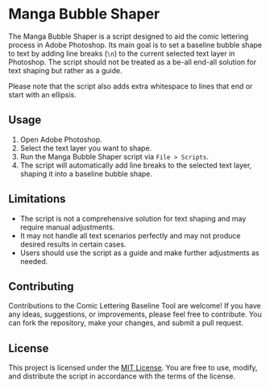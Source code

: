 # Manga Bubble Shaper

The Manga Bubble Shaper is a script designed to aid the comic lettering process in Adobe Photoshop. Its main goal is to set a baseline bubble shape to text by adding line breaks (`\n`) to the current selected text layer in Photoshop. The script should not be treated as a be-all end-all solution for text shaping but rather as a guide.

Please note that the script also adds extra whitespace to lines that end or start with an ellipsis.

## Usage

1. Open Adobe Photoshop.
2. Select the text layer you want to shape.
3. Run the Manga Bubble Shaper script via ```File > Scripts```.
4. The script will automatically add line breaks to the selected text layer, shaping it into a baseline bubble shape.

## Limitations

- The script is not a comprehensive solution for text shaping and may require manual adjustments.
- It may not handle all text scenarios perfectly and may not produce desired results in certain cases.
- Users should use the script as a guide and make further adjustments as needed.

## Contributing

Contributions to the Comic Lettering Baseline Tool are welcome! If you have any ideas, suggestions, or improvements, please feel free to contribute. You can fork the repository, make your changes, and submit a pull request.

## License

This project is licensed under the [MIT License](LICENSE). You are free to use, modify, and distribute the script in accordance with the terms of the license.